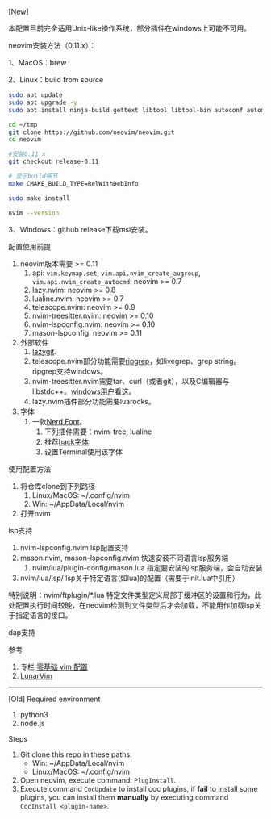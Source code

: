 [New]

本配置目前完全适用Unix-like操作系统，部分插件在windows上可能不可用。

neovim安装方法（0.11.x）：

1、MacOS：brew

2、Linux：build from source

```bash
sudo apt update
sudo apt upgrade -y
sudo apt install ninja-build gettext libtool libtool-bin autoconf automake cmake g++ pkg-config unzip curl doxygen

cd ~/tmp
git clone https://github.com/neovim/neovim.git
cd neovim

#安装0.11.x
git checkout release-0.11

# 显示build细节
make CMAKE_BUILD_TYPE=RelWithDebInfo

sudo make install

nvim --version
```

3、Windows：github release下载msi安装。

配置使用前提

1. neovim版本需要 >= 0.11
   1. api: `vim.keymap.set`, `vim.api.nvim_create_augroup`, `vim.api.nvim_create_autocmd`: neovim >= 0.7
   2. lazy.nvim: neovim >= 0.8
   3. lualine.nvim: neovim >= 0.7
   4. telescope.nvim: neovim >= 0.9
   5. nvim-treesitter.nvim: neovim >= 0.10
   6. nvim-lspconfig.nvim: neovim >= 0.10
   7. mason-lspconfig: neovim >= 0.11
2. 外部软件
   1. [lazygit](https://github.com/jesseduffield/lazygit).
   2. telescope.nvim部分功能需要[ripgrep](https://github.com/BurntSushi/ripgrep)，如livegrep、grep string。ripgrep支持windows。
   3. nvim-treesitter.nvim需要tar、curl（或者git），以及C编辑器与libstdc++。[windows用户看这](https://github.com/nvim-treesitter/nvim-treesitter/wiki/Windows-support)。
   4. lazy.nvim插件部分功能需要luarocks。
3. 字体
   1. 一款[Nerd Font](https://www.nerdfonts.com/)。
      1. 下列插件需要：nvim-tree, lualine
      2. 推荐[hack字体](https://github.com/source-foundry/Hack)
      3. 设置Terminal使用该字体

使用配置方法

1. 将仓库clone到下列路径
   1. Linux/MacOS: ~/.config/nvim
   2. Win: ~/AppData/Local/nvim
2. 打开nvim

lsp支持

1. nvim-lspconfig.nvim lsp配置支持
2. mason.nvim, mason-lspconfig.nvim 快速安装不同语言lsp服务端
   1. nvim/lua/plugin-config/mason.lua 指定要安装的lsp服务端，会自动安装
3. nvim/lua/lsp/ lsp关于特定语言(如lua)的配置（需要于init.lua中引用）

特别说明：nvim/ftplugin/*.lua 特定文件类型定义局部于缓冲区的设置和行为，此处配置执行时间较晚，在neovim检测到文件类型后才会加载，不能用作加载lsp关于指定语言的接口。

dap支持

参考

1. 专栏 [零基础 vim 配置](https://blog.csdn.net/lanuage/category_11901740.html)
2. [LunarVim](https://github.com/LunarVim/LunarVim)

---

[Old]
Required environment

1. python3
2. node.js

Steps

1. Git clone this repo in these paths.
   * Win: ~/AppData/Local/nvim
   * Linux/MacOS: ~/.config/nvim
2. Open neovim, execute command: `PlugInstall`.
3. Execute command `CocUpdate` to install coc plugins, if **fail** to install some plugins, you can install them **manually** by executing command `CocInstall <plugin-name>`.
